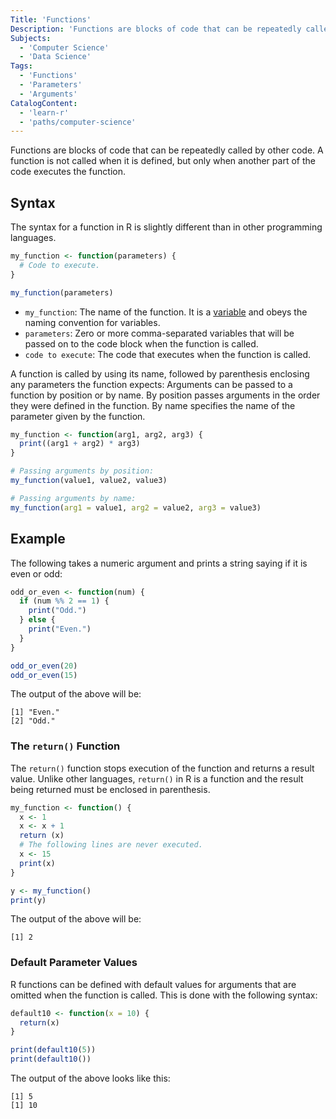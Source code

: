 ```yaml
---
Title: 'Functions'
Description: 'Functions are blocks of code that can be repeatedly called by other code.'
Subjects:
  - 'Computer Science'
  - 'Data Science'
Tags:
  - 'Functions'
  - 'Parameters'
  - 'Arguments'
CatalogContent:
  - 'learn-r'
  - 'paths/computer-science'
---
```


Functions are blocks of code that can be repeatedly called by other code. A function is not called when it is defined, but only when another part of the code executes the function.

## Syntax

The syntax for a function in R is slightly different than in other programming languages.

```r
my_function <- function(parameters) {
  # Code to execute.
}

my_function(parameters)
```

- `my_function`: The name of the function. It is a [variable](https://www.codecademy.com/resources/docs/r/variables) and obeys the naming convention for variables.
- `parameters`: Zero or more comma-separated variables that will be passed on to the code block when the function is called.
- `code to execute`: The code that executes when the function is called.

A function is called by using its name, followed by parenthesis enclosing any parameters the function expects:
Arguments can be passed to a function by position or by name. By position passes arguments in the order they were defined in the function. By name specifies the name of the parameter given by the function.

```r
my_function <- function(arg1, arg2, arg3) {
  print((arg1 + arg2) * arg3)
}

# Passing arguments by position:
my_function(value1, value2, value3)

# Passing arguments by name:
my_function(arg1 = value1, arg2 = value2, arg3 = value3)
```

## Example

The following takes a numeric argument and prints a string saying if it is even or odd:

```r
odd_or_even <- function(num) {
  if (num %% 2 == 1) {
    print("Odd.")
  } else {
    print("Even.")
  }
}

odd_or_even(20)
odd_or_even(15)
```

The output of the above will be:

```shell
[1] "Even."
[2] "Odd."
```

### The `return()` Function

The `return()` function stops execution of the function and returns a result value. Unlike other languages, `return()` in R is a function and the result being returned must be enclosed in parenthesis.

```r
my_function <- function() {
  x <- 1
  x <- x + 1
  return (x)
  # The following lines are never executed.
  x <- 15
  print(x)
}

y <- my_function()
print(y)
```

The output of the above will be:

```shell
[1] 2
```

### Default Parameter Values

R functions can be defined with default values for arguments that are omitted when the function is called. This is done with the following syntax:

```r
default10 <- function(x = 10) {
  return(x)
}

print(default10(5))
print(default10())
```

The output of the above looks like this:

```shell
[1] 5
[1] 10
```
